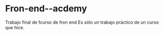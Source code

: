 # Fron-end--acdemy
Trabajo final de fcurso de fron end
Es sólo un trabajo práctico de un curso que hice.
